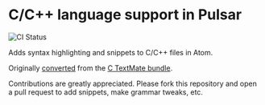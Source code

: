 # C/C++ language support in Pulsar
![CI Status](https://github.com/atom/language-c/actions/workflows/main.yml/badge.svg)

Adds syntax highlighting and snippets to C/C++ files in Atom.

Originally [converted](http://flight-manual.atom.io/hacking-atom/sections/converting-from-textmate)
from the [C TextMate bundle](https://github.com/textmate/c.tmbundle).

Contributions are greatly appreciated. Please fork this repository and open a
pull request to add snippets, make grammar tweaks, etc.
